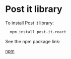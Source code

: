 # Post it library

To install Post It library:

```bash
  npm install post-it-react
```

See the npm package link:

[npm](https://www.npmjs.com/package/post-it-react)